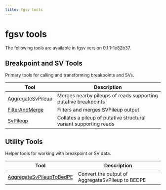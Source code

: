 ```yaml
---
title: fgsv tools
---
```


# fgsv tools

The following tools are available in fgsv version 0.1.1-1e82b37.
## Breakpoint and SV Tools

Primary tools for calling and transforming breakpoints and SVs.

|Tool|Description|
|----|-----------|
|[AggregateSvPileup](AggregateSvPileup.md)|Merges nearby pileups of reads supporting putative breakpoints|
|[FilterAndMerge](FilterAndMerge.md)|Filters and merges SVPileup output|
|[SvPileup](SvPileup.md)|Collates a pileup of putative structural variant supporting reads|

## Utility Tools

Helper tools for working with breakpoint or SV data.

|Tool|Description|
|----|-----------|
|[AggregateSvPileupToBedPE](AggregateSvPileupToBedPE.md)|Convert the output of AggregateSvPileup to BEDPE|


